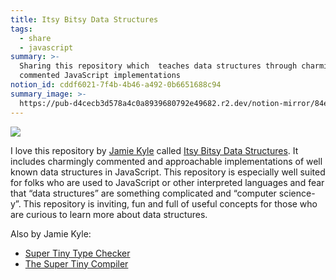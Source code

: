 ```yaml
---
title: Itsy Bitsy Data Structures
tags:
  - share
  - javascript
summary: >-
  Sharing this repository which  teaches data structures through charmingly
  commented JavaScript implementations
notion_id: cddf6021-7f4b-4b46-a492-0b6651688c94
summary_image: >-
  https://pub-d4cecb3d578a4c0a8939680792e49682.r2.dev/notion-mirror/84ebb48c-616a-4f51-ae9a-991a4e0a7e9b/ec74f66b-df48-4fa8-b4ca-7bdbca242aeb/Screenshot_2024-08-01_at_8.37.15_PM.png
---
```

![](https://pub-d4cecb3d578a4c0a8939680792e49682.r2.dev/notion-mirror/84ebb48c-616a-4f51-ae9a-991a4e0a7e9b/ec74f66b-df48-4fa8-b4ca-7bdbca242aeb/Screenshot_2024-08-01_at_8.37.15_PM.png)

I love this repository by [Jamie Kyle](https://jamie.build/) called [Itsy Bitsy Data Structures](https://github.com/jamiebuilds/itsy-bitsy-data-structures?tab=readme-ov-file). It includes charmingly commented and approachable implementations of well known data structures in JavaScript. This repository is especially well suited for folks who are used to JavaScript or other interpreted languages and fear that “data structures” are something complicated and “computer science-y”. This repository is inviting, fun and full of useful concepts for those who are curious to learn more about data structures.

Also by Jamie Kyle:

- [Super Tiny Type Checker](https://jordaneldredge.com/notes/super-tiny-type-checker/)
- [The Super Tiny Compiler](https://jordaneldredge.com/notes/9f2687e9-f871-4da3-b251-48b04b5f2be7/)
